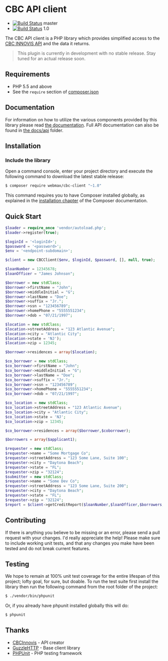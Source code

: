 CBC API client
================

- [![Build Status](https://travis-ci.org/webmaxllc/cbc-client.svg?branch=master)](https://travis-ci.org/webmaxllc/vidverify-client) master
- [![Build Status](https://travis-ci.org/webmaxllc/cbc-client.svg?branch=1.0)](https://travis-ci.org/webmaxllc/vidverify-client) 1.0

The CBC API client is a PHP library which provides simplified access to
the [CBC INNOVIS API](http://cbcinnovis.com) and the data it returns.

> This plugin is currently in development with no stable release. Stay tuned for
> an actual release soon.

Requirements
------------

- PHP 5.5 and above
- See the `require` section of [composer.json](composer.json)

Documentation
-------------

For information on how to utilize the various components provided by this
library please read [the documentation](docs/index.md). Full API documentation
can also be found in [the docs/api](docs/api/index.html) folder.

Installation
------------

### Include the library

Open a command console, enter your project directory and execute the following
command to download the latest stable release:

```bash
$ composer require webmax/cbc-client "~1.0"
```

This command requires you to have Composer installed globally, as explained
in the [installation chapter](https://getcomposer.org/doc/00-intro.md)
of the Composer documentation.

Quick Start
-----------

```php
$loader = require_once 'vendor/autoload.php';
$loader->register(true);

$loginId = '<loginId>';
$password = '<password>';
$env = '<endpoint-subdomain>';

$client = new CBCClient($env, $loginId, $password, [], null, true);

$loanNumber = 12345678;
$loanOfficer = "James Johnson";

$borrower = new stdClass;
$borrower->firstName = "John";
$borrower->middleInitial = "G";
$borrower->lastName = "Doe";
$borrower->suffix = "Jr.";
$borrower->ssn = "123456789";
$borrower->homePhone = "5555551234";
$borrower->dob = "07/21/1997";

$location = new stdClass;
$location->streetAddress = "123 Atlantic Avenue";
$location->city = "Atlantic City";
$location->state = 'NJ');
$location->zip = 12345;

$borrower->residences = array($location);

$co_borrower = new stdClass;
$co_borrower->firstName = "John";
$co_borrower->middleInitial = "G";
$co_borrower->lastName = "Doe";
$co_borrower->suffix = "Jr.";
$co_borrower->ssn = "123456789";
$co_borrower->homePhone = "5555551234";
$co_borrower->dob = "07/21/1997";

$co_location = new stdClass;
$co_location->streetAddress = "123 Atlantic Avenue";
$co_location->city = "Atlantic City";
$co_location->state = 'NJ';
$co_location->zip = 12345;

$co_borrower->residences = array($borrower,$coborrower);

$borrowers = array($applicant1);

$requester = new stdClass;
$requester->name = "Some Mortgage Co";
$requester->streetAddress = "123 Some Lane, Suite 100";
$requester->city = "Daytona Beach";
$requester->state = "FL";
$requester->zip = "32124";
$submitter = new stdClass;
$requester->name = "Some Dev Co";
$requester->streetAddress = "123 Some Lane, Suite 200";
$requester->city = "Daytona Beach";
$requester->state = "FL";
$requester->zip = "32124";
$report = $client->getCreditReport($loanNumber,$loanOfficer,$borrowers,$requester,$submitter);

```

Contributing
------------

If there is anything you believe to be missing or an error, please send a pull
request with your changes. I'd really appreciate the help! Please make sure to
include working unit tests, and that any changes you make have been tested and
do not break current features.

Testing
-------

We hope to remain at 100% unit test coverage for the entire lifespan of this
project; lofty goal, for sure, but doable. To run the test suite first install
the library then run the following command from the root folder of the project:

```bash
$ ./vendor/bin/phpunit
```

Or, if you already have phpunit installed globally this will do:

```bash
$ phpunit
```

Thanks
------

- [CBCInnovis](http://cbcinnovis.com) - API creator
- [GuzzleHTTP](http://docs.guzzlephp.org) - Base client library
- [PHPUnit](https://phpunit.de/) - PHP testing framework
